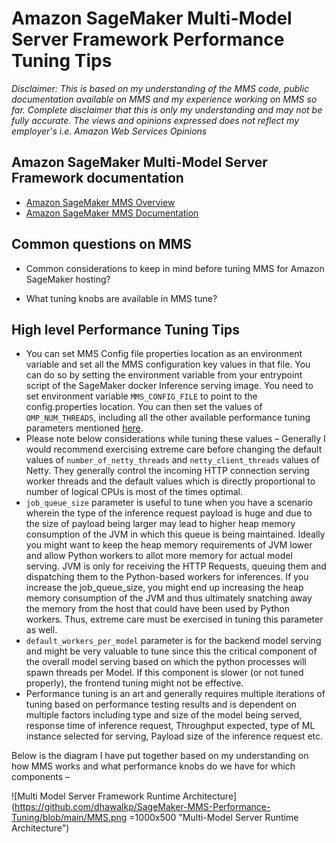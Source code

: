 # Amazon SageMaker Multi-Model Server Framework Performance Tuning Tips

*Disclaimer: This is based on my understanding of the MMS code, public documentation available on MMS and my experience working on MMS so far. Complete disclaimer that this is only my understanding and may not be fully accurate. The views and opinions expressed does not reflect my employer's i.e. Amazon Web Services Opinions*

## Amazon SageMaker Multi-Model Server Framework documentation

* [Amazon SageMaker MMS Overview](https://github.com/awslabs/multi-model-server/tree/1729efcf737c3c52324d4090da3b6542312e889d)
* [Amazon SageMaker MMS Documentation](https://github.com/awslabs/multi-model-server/blob/1729efcf737c3c52324d4090da3b6542312e889d/docs/README.md)


## Common questions on MMS 
* Common considerations to keep in mind before tuning MMS for Amazon SageMaker hosting?
 
* What tuning knobs are available in MMS tune?
 
## High level Performance Tuning Tips

* You can set MMS Config file properties location as an environment variable  and set all the MMS configuration key values in that file. You can do so by setting the environment variable from your entrypoint script of the SageMaker docker Inference serving image. You need to set environment variable `MMS_CONFIG_FILE` to point to the config.properties location. You can then set the values of `OMP_NUM_THREADS`, including all the other available performance tuning parameters mentioned [here](https://github.com/awslabs/multi-model-server/blob/1729efcf737c3c52324d4090da3b6542312e889d/frontend/server/src/main/java/com/amazonaws/ml/mms/util/ConfigManager.java#L343).
* Please note below considerations while tuning these values –
Generally I would recommend exercising extreme care before changing the default values of `number_of_netty_threads` and `netty_client_threads` values of Netty. They generally control the incoming HTTP connection serving worker threads and the default values which is directly proportional to number of logical CPUs is most of the times optimal.
* `job_queue_size` parameter is useful to tune when you have a scenario wherein the type of the inference request payload is huge and due to the size of payload being larger may lead to higher heap memory consumption of the JVM in which this queue is being maintained. Ideally you might want to keep the heap memory requirements of JVM lower and allow Python workers to allot more memory for actual model serving. JVM is only for receiving the HTTP Requests, queuing them and dispatching them to the Python-based workers for inferences. If you increase the job_queue_size, you might end up increasing the heap memory consumption of the JVM and thus ultimately snatching away the memory from the host that could have been used by Python workers. Thus, extreme care must be exercised in tuning this parameter as well.
* `default_workers_per_model` parameter is for the backend model serving and might be very valuable to tune since this the critical component of the overall model serving based on which the python processes will spawn threads per Model. If this component is slower (or not tuned properly), the frontend tuning might not be effective.
* Performance tuning is an art and generally requires multiple iterations of tuning based on performance testing results and is dependent on multiple factors including type and size of the model being served, response time of inference request, Throughput expected, type of ML instance selected for serving, Payload size of the inference request etc.
 
Below is the diagram I have put together based on my understanding on how MMS works and what performance knobs do we have for which components –


![Multi Model Server Framework Runtime Architecture](https://github.com/dhawalkp/SageMaker-MMS-Performance-Tuning/blob/main/MMS.png =1000x500 "Multi-Model Server Runtime Architecture")
